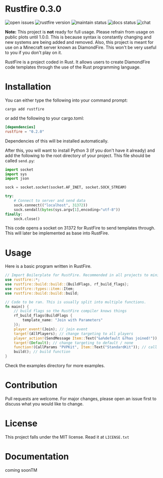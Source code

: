 # Rustfire 0.3.0
![open issues](https://img.shields.io/github/issues-raw/akarahdev/rustfire?style=plastic)
![rustfire version](https://img.shields.io/crates/v/rustfire?style=plastic)
![maintain status](https://img.shields.io/maintenance/yes/2023?style=plastic)
![docs status](https://img.shields.io/docsrs/rustfire/0.2.0?style=plastic)
![chat](https://img.shields.io/discord/1079430616082288680?style=plastic)

**Note:** This project is **not** ready for full usage. Please refrain from usage on public plots until 1.0.0. This is because syntax is constantly changing and new systems are being added and removed. Also, this project is meant for use on a Minecraft server known as DiamondFire. This won't be very useful to you if you don't play on it.

RustFire is a project coded in Rust. It allows users to create DiamondFire code templates through the use of the Rust programming language. 



# Installation
You can either type the following into your command prompt:
```
cargo add rustfire
```
or add the following to your cargo.toml:
```toml
[dependencies]
rustfire = "0.2.0"
```
Dependencies of this will be installed automatically.

After this, you will want to install Python 3 (if you don't have it already) and add the following to the root directory of your project. This file should be called `send.py`:
```py
import socket
import sys
import json

sock = socket.socket(socket.AF_INET, socket.SOCK_STREAM)

try:
    # Connect to server and send data
    sock.connect(("localhost", 31372))
    sock.sendall(bytes(sys.argv[1],encoding="utf-8"))
finally:
    sock.close()
```
This code opens a socket on 31372 for RustFire to send templates through. This will later be implemented as base into RustFire.
# Usage
Here is a basic program written in RustFire.

```rust
// Import Boilerplate for RustFire. Recommended in all projects to minimize boilerplate.
use rustfire::*;
use rustfire::build::build::{BuildFlags, rf_build_flags};
use rustfire::types::item::Item;
use rustfire::build::build::build;

// Code to be ran. This is usually split into multiple functions.
fn main() {
    // build flags so the RustFire compiler knows things
    rf_build_flags(BuildFlags {
        template_name: "Join with Parameters"
    });
    player_event!(Join); // join event
    target!(AllPlayers); // change targeting to all players
    player_action!(SendMessage Item::Text("&a%default &7has joined!")); // send message to all players
    target!(Default); // change targeting to default / none
    function!(CallParams "PVPKit", Item::Text("StandardKit")); // call function with parameters
    build(); // build function
}
```
Check the examples directory for more examples.

# Contribution
Pull requests are welcome. For major changes, please open an issue first to discuss what you would like to change.

# License
This project falls under the MIT license. Read it at `LICENSE.txt`

# Documentation
coming soonTM